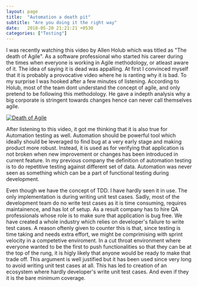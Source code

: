 ```yaml
---
layout: page
title:  "Automation a death pit"
subtitle: "Are you doing it the right way"
date:   2018-05-20 21:21:21 +0530
categories: ["Testing"]
---
```


I was recently watching this video by Allen Holub which was titled as "The death of Agile". As a software professional who started his career during the times when everyone is working in Agile methodology, or atleast aware of it. The idea of saying it is dead was appalling. At first I convinced myself that it is probably a provocative video where he is ranting why it is bad. To my surprise I was hooked after a few minutes of listening. According to Holub, most of the team dont understand the concept of agile, and only pretend to be following this methodology. He gave a indepth analysis why a big corporate is stringent towards changes hence can never call themselves agile.

[![Death of Agile](https://img.youtube.com/vi/vSnCeJEka_s/0.jpg)](https://www.youtube.com/watch?v=vSnCeJEka_s "Death of agile")

After listening to this video, it got me thinking that it is also true for Automation testing as well. Automation should be powerful tool which ideally should be leveraged to find bug at a very early stage and making product more robust. Instead, it is used as for verifying that application is not broken when new improvement or changes has been introduced in current feature. In my previous company the definition of automation testing is to do repetitive testing against different set of data. Automation was never seen as something which can be a part of functional testing during development.

Even though we have the concept of TDD. I have hardly seen it in use. The only implementation is during writing unit test cases. Sadly, most of the development team do no write test cases as it is time consuming, requires maintainence, and has lot of setup. As a result company has to hire QA professionals whose role is to make sure that application is bug free. We have created a whole industry which relies on developer's failure to write test cases. A reason oftenly given to counter this is that, since testing is time taking and needs extra effort, we might be comprimising with sprint velocity in a competetive enviroment. In a cut throat environment where everyone wanted to be the first to push functionalities so that they can be at the top of the rung, it is higly likely that anyone would be ready to make that trade off. This argument is well justified but it has been used since very long to avoid writing unit test cases at all. This has led to creation of an ecosystem where hardly developer's write unit test cases. And even if they it is the bare minimum coverage. 
